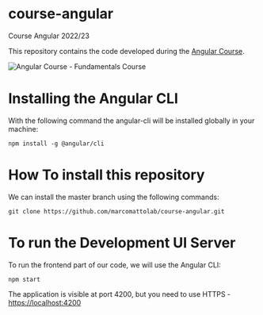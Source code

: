 # course-angular
Course Angular 2022/23

This repository contains the code developed during the [Angular Course](https://classroom.google.com/c/NTcwODg1MDc1NDU5?cjc=obynv4h).

![Angular Course - Fundamentals Course](https://s3-us-west-1.amazonaws.com/angular-university/course-images/security-cover-small-v2.png)


# Installing the Angular CLI

With the following command the angular-cli will be installed globally in your machine:

    npm install -g @angular/cli 

# How To install this repository

We can install the master branch using the following commands:

    git clone https://github.com/marcomattolab/course-angular.git
    
# To run the Development UI Server

To run the frontend part of our code, we will use the Angular CLI:

    npm start 

The application is visible at port 4200, but you need to use HTTPS - [https://localhost:4200](https://localhost:4200)
